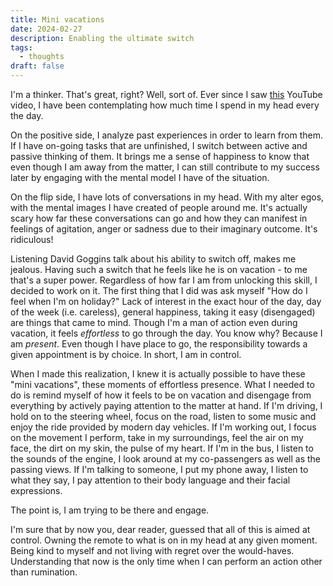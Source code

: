 ```yaml
---
title: Mini vacations
date: 2024-02-27
description: Enabling the ultimate switch
tags:
  - thoughts
draft: false
---
```

I'm a thinker. That's great, right? Well, sort of. Ever since I saw [this](https://www.youtube.com/shorts/ykGuugBzLHE) YouTube video, I have been contemplating how much time I spend in my head every the day. 

On the positive side, I analyze past experiences in order to learn from them. If I have on-going tasks that are unfinished, I switch between active and passive thinking of them. It brings me a sense of happiness to know that even though I am away from the matter, I can still contribute to my success later by engaging with the mental model I have of the situation.

On the flip side, I have lots of conversations in my head. With my alter egos, with the mental images I have created of people around me. It's actually scary how far these conversations can go and how they can manifest in feelings of agitation, anger or sadness due to their imaginary outcome. It's ridiculous!

Listening David Goggins talk about his ability to switch off, makes me jealous. Having such a switch that he feels like he is on vacation - to me that's a super power. Regardless of how far I am from unlocking this skill, I decided to work on it. The first thing that I did was ask myself "How do I feel when I'm on holiday?" Lack of interest in the exact hour of the day, day of the week (i.e. careless), general happiness, taking it easy (disengaged) are things that came to mind. Though I'm a man of action even during vacation, it feels _effortless_ to go through the day. You know why? Because I am _present_. Even though I have place to go, the responsibility towards a given appointment is by choice. In short, I am in control.

When I made this realization, I knew it is actually possible to have these "mini vacations", these moments of effortless presence. What I needed to do is remind myself of how it feels to be on vacation and disengage from everything by actively paying attention to the matter at hand. If I'm driving, I hold on to the steering wheel, focus on the road, listen to some music and enjoy the ride provided by modern day vehicles. If I'm working out, I focus on the movement I perform, take in my surroundings, feel the air on my face, the dirt on my skin, the pulse of my heart. If I'm in the bus, I listen to the sounds of the engine, I look around at my co-passengers as well as the passing views. If I'm talking to someone, I put my phone away, I listen to what they say, I pay attention to their body language and their facial expressions.

The point is, I am trying to be there and engage.

I'm sure that by now you, dear reader, guessed that all of this is aimed at control. Owning the remote to what is on in my head at any given moment. Being kind to myself and not living with regret over the would-haves. Understanding that now is the only time when I can perform an action other than rumination. 


